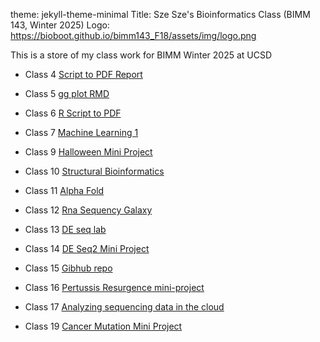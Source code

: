 
theme: jekyll-theme-minimal 
Title: Sze Sze's Bioinformatics Class (BIMM 143, Winter 2025)
Logo: https://bioboot.github.io/bimm143_F18/assets/img/logo.png

This is a store of my class work for BIMM Winter 2025 at UCSD 
- Class 4 [Script to PDF Report](https://htmlpreview.github.io/https://github.com/ilovematchacell/bimm143/raw/main/homework6.html)
  
- Class 5 [gg plot RMD](https://htmlpreview.github.io/https://github.com/ilovematchacell/bimm143/raw/main/homework6.html)

- Class 6 [R Script to PDF](https://htmlpreview.github.io/?https://github.com/ilovematchacell/bimm143/blob/main/Homework%206.html)

- Class 7 [Machine Learning 1](https://htmlpreview.github.io/https://github.com/ilovematchacell/bimm143/raw/main/homework6.html)

- Class 9 [Halloween Mini Project](https://htmlpreview.github.io/https://github.com/ilovematchacell/bimm143/raw/main/homework6.html)

- Class 10 [Structural Bioinformatics](https://htmlpreview.github.io/https://github.com/ilovematchacell/bimm143/raw/main/homework6.html)

- Class 11 [Alpha Fold](https://htmlpreview.github.io/https://github.com/ilovematchacell/bimm143/raw/main/homework6.html)

- Class 12 [Rna Sequency Galaxy](https://htmlpreview.github.io/https://github.com/ilovematchacell/bimm143/raw/main/homework6.html)

- Class 13 [DE seq lab](https://htmlpreview.github.io/https://github.com/ilovematchacell/bimm143/raw/main/homework6.html)

- Class 14 [DE Seq2 Mini Project](https://htmlpreview.github.io/?https://github.com/ilovematchacell/bimm143/blob/main/class14.html)

- Class 15 [Gibhub repo](https://htmlpreview.github.io/https://github.com/ilovematchacell/bimm143/raw/main/homework6.html)

- Class 16 [Pertussis Resurgence mini-project](https://htmlpreview.github.io/https://github.com/ilovematchacell/bimm143/raw/main/homework6.html)

- Class 17 [Analyzing sequencing data in the cloud](https://htmlpreview.github.io/https://github.com/ilovematchacell/bimm143/raw/main/homework6.html) 

- Class 19 [Cancer Mutation Mini Project](https://htmlpreview.github.io/?https://github.com/ilovematchacell/bimm143/blob/main/lab%2018.html)


